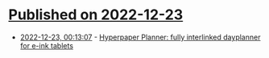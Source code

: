# [Published on 2022-12-23](index.md)

* [2022-12-23, 00:13:07](https://news.ycombinator.com/item?id=34100752) - [Hyperpaper Planner: fully interlinked dayplanner for e-ink tablets](https://hyperpaper.me)
